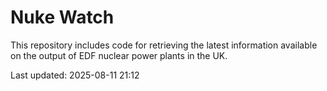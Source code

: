 # Nuke Watch

This repository includes code for retrieving the latest information available on the output of EDF nuclear power plants in the UK.

Last updated: 2025-08-11 21:12